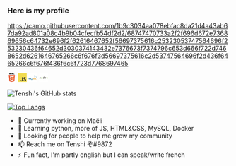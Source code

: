 ### Here is my profile
<p align="center">
  
  <!--
![Quote](https://github-readme-quotes.herokuapp.com/quote?theme=default&animation=default&layout=churchill)
-->

https://camo.githubusercontent.com/1b9c3034aa078ebfac8da21d4a43ab67da92ad801a08c4b9b04cfecfb54df2d2/68747470733a2f2f696d672e736869656c64732e696f2f62616467652f56697375616c25323053747564696f253230436f64652d3030374143432e7376673f7374796c653d666f722d7468652d6261646765266c6f676f3d56697375616c2d53747564696f2d436f6465266c6f676f436f6c6f723d7768697465

<p align="left"><img src="https://raw.githubusercontent.com/devicons/devicon/master/icons/html5/html5-original-wordmark.svg" alt="html5" width="20" height="20"/> <img src="https://raw.githubusercontent.com/devicons/devicon/master/icons/javascript/javascript-original.svg" alt="javascript" width="20" height="20"/> <img src="https://raw.githubusercontent.com/devicons/devicon/master/icons/mysql/mysql-original-wordmark.svg" alt="mysql" width="20" height="20"/> <img src="https://raw.githubusercontent.com/devicons/devicon/master/icons/nodejs/nodejs-original-wordmark.svg" alt="nodejs" width="20" height="20"/> <img 
</p>
  
![Tenshi's GitHub stats](https://github-readme-stats.vercel.app/api?username=Tenshi068&show_icons=true&theme=radical)
  
[![Top Langs](https://github-readme-stats.vercel.app/api/top-langs/?username=Tenshi068&layout=compact)](https://github.com/Tenshi068/github-readme-stats)


- 🔭 Currently working on Maëli
- 🌱 Learning python, more of JS, HTML&CSS, MySQL, Docker
- 🤔 Looking for people to help me grow my community
- 📫 Reach me on Tenshi ぞ#9872
- ⚡ Fun fact, I'm partly english but I can speak/write french 
